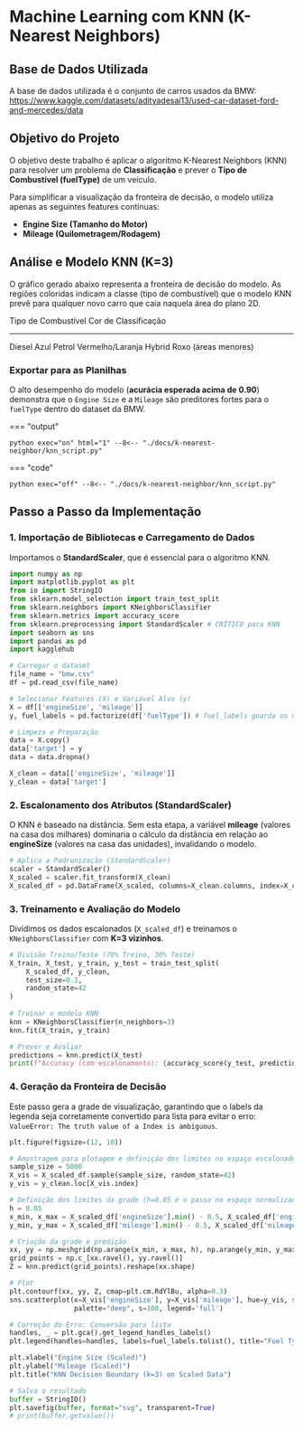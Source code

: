 # Machine Learning com KNN (K-Nearest Neighbors)

## Base de Dados Utilizada

A base de dados utilizada é o conjunto de carros usados da BMW:\
https://www.kaggle.com/datasets/adityadesai13/used-car-dataset-ford-and-mercedes/data

## Objetivo do Projeto

O objetivo deste trabalho é aplicar o algoritmo K-Nearest Neighbors
(KNN) para resolver um problema de **Classificação** e prever o **Tipo
de Combustível (fuelType)** de um veículo.

Para simplificar a visualização da fronteira de decisão, o modelo
utiliza apenas as seguintes features contínuas:

-   **Engine Size (Tamanho do Motor)**
-   **Mileage (Quilometragem/Rodagem)**

## Análise e Modelo KNN (K=3)

O gráfico gerado abaixo representa a fronteira de decisão do modelo. As
regiões coloridas indicam a classe (tipo de combustível) que o modelo
KNN prevê para qualquer novo carro que caia naquela área do plano 2D.

  Tipo de Combustível   Cor de Classificação
  --------------------- ----------------------
  Diesel                Azul
  Petrol                Vermelho/Laranja
  Hybrid                Roxo (áreas menores)

### Exportar para as Planilhas

O alto desempenho do modelo (**acurácia esperada acima de 0.90**)
demonstra que o `Engine Size` e a `Mileage` são preditores fortes para o
`fuelType` dentro do dataset da BMW.

=== "output"

`python exec="on" html="1" --8<-- "./docs/k-nearest-neighbor/knn_script.py"`

=== "code"

`python exec="off" --8<-- "./docs/k-nearest-neighbor/knn_script.py"`

## Passo a Passo da Implementação

### 1. Importação de Bibliotecas e Carregamento de Dados

Importamos o **StandardScaler**, que é essencial para o algoritmo KNN.

``` python
import numpy as np
import matplotlib.pyplot as plt
from io import StringIO
from sklearn.model_selection import train_test_split
from sklearn.neighbors import KNeighborsClassifier
from sklearn.metrics import accuracy_score
from sklearn.preprocessing import StandardScaler # CRÍTICO para KNN
import seaborn as sns
import pandas as pd
import kagglehub

# Carregar o dataset
file_name = "bmw.csv"
df = pd.read_csv(file_name) 

# Selecionar Features (X) e Variável Alvo (y)
X = df[['engineSize', 'mileage']]
y, fuel_labels = pd.factorize(df['fuelType']) # fuel_labels guarda os nomes das classes

# Limpeza e Preparação
data = X.copy()
data['target'] = y
data = data.dropna() 

X_clean = data[['engineSize', 'mileage']]
y_clean = data['target']
```

### 2. Escalonamento dos Atributos (StandardScaler)

O KNN é baseado na distância. Sem esta etapa, a variável **mileage**
(valores na casa dos milhares) dominaria o cálculo da distância em
relação ao **engineSize** (valores na casa das unidades), invalidando o
modelo.

``` python
# Aplica a Padronização (StandardScaler)
scaler = StandardScaler()
X_scaled = scaler.fit_transform(X_clean)
X_scaled_df = pd.DataFrame(X_scaled, columns=X_clean.columns, index=X_clean.index)
```

### 3. Treinamento e Avaliação do Modelo

Dividimos os dados escalonados (`X_scaled_df`) e treinamos o
`KNeighborsClassifier` com **K=3 vizinhos**.

``` python
# Divisão Treino/Teste (70% Treino, 30% Teste)
X_train, X_test, y_train, y_test = train_test_split(
    X_scaled_df, y_clean,
    test_size=0.3,
    random_state=42
)
 
# Treinar o modelo KNN
knn = KNeighborsClassifier(n_neighbors=3)
knn.fit(X_train, y_train)

# Prever e Avaliar
predictions = knn.predict(X_test)
print(f"Accuracy (com escalonamento): {accuracy_score(y_test, predictions):.2f}")
```

### 4. Geração da Fronteira de Decisão

Este passo gera a grade de visualização, garantindo que o labels da
legenda seja corretamente convertido para lista para evitar o erro:
`ValueError: The truth value of a Index is ambiguous`.

``` python
plt.figure(figsize=(12, 10))

# Amostragem para plotagem e definição dos limites no espaço escalonado
sample_size = 5000
X_vis = X_scaled_df.sample(sample_size, random_state=42)
y_vis = y_clean.loc[X_vis.index]

# Definição dos limites da grade (h=0.05 é o passo no espaço normalizado)
h = 0.05 
x_min, x_max = X_scaled_df['engineSize'].min() - 0.5, X_scaled_df['engineSize'].max() + 0.5
y_min, y_max = X_scaled_df['mileage'].min() - 0.5, X_scaled_df['mileage'].max() + 0.5

# Criação da grade e predição
xx, yy = np.meshgrid(np.arange(x_min, x_max, h), np.arange(y_min, y_max, h))
grid_points = np.c_[xx.ravel(), yy.ravel()]
Z = knn.predict(grid_points).reshape(xx.shape)

# Plot
plt.contourf(xx, yy, Z, cmap=plt.cm.RdYlBu, alpha=0.3)
sns.scatterplot(x=X_vis['engineSize'], y=X_vis['mileage'], hue=y_vis, style=y_vis,
                palette="deep", s=100, legend='full')

# Correção do Erro: Conversão para lista
handles, _ = plt.gca().get_legend_handles_labels()
plt.legend(handles=handles, labels=fuel_labels.tolist(), title="Fuel Type")

plt.xlabel("Engine Size (Scaled)")
plt.ylabel("Mileage (Scaled)")
plt.title("KNN Decision Boundary (k=3) on Scaled Data")

# Salva o resultado
buffer = StringIO()
plt.savefig(buffer, format="svg", transparent=True)
# print(buffer.getvalue())
```
